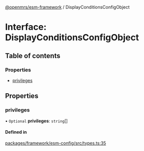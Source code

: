[@openmrs/esm-framework](../API.md) / DisplayConditionsConfigObject

# Interface: DisplayConditionsConfigObject

## Table of contents

### Properties

- [privileges](DisplayConditionsConfigObject.md#privileges)

## Properties

### privileges

• `Optional` **privileges**: `string`[]

#### Defined in

[packages/framework/esm-config/src/types.ts:35](https://github.com/kirwea/openmrs-esm-core/blob/main/packages/framework/esm-config/src/types.ts#L35)
